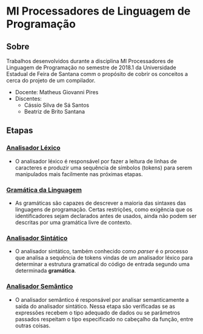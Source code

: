 # MI Processadores de Linguagem de Programação

## Sobre

Trabalhos desenvolvidos durante a disciplina MI Processadores de Linguagem de Programação no semestre de 2018.1 da Universidade Estadual de Feira de Santana comm o propósito de cobrir os conceitos a cerca do projeto de um compilador.

- Docente: Matheus Giovanni Pires
- Discentes:
    - Cássio Silva de Sá Santos
    - Beatriz de Brito Santana

## Etapas

### [Analisador Léxico](./LexicalAnalyzer)
- O analisador léxico é responsável por fazer a leitura de linhas de caracteres e produzir uma sequência de símbolos (tokens) para serem manipulados mais facilmente nas próximas etapas.

### [Gramática da Linguagem](./Grammar)
- As gramáticas são capazes de descrever a maioria das sintaxes das linguagens de programação. Certas restrições, como exigência que os identificadores sejam declarados antes de usados, ainda não podem ser descritas por uma gramática livre de contexto.

### [Analisador Sintático](./SyntaxAnalyzer)
- O analisador sintático, também conhecido como *parser* é o processo que analisa a sequência de tokens vindas de um analisador léxico para determinar a estrutura gramatical do código de entrada segundo uma determinada **gramática**. 

### [Analisador Semântico](./SemanticAnalyzer)
- O analisador semântico é responsável por analisar semanticamente a saída do analisador sintático. Nessa etapa são verificadas se as expressões recebem o tipo adequado de dados ou se parâmetros passados respeitam o tipo especificado no cabeçalho da função, entre outras coisas.
